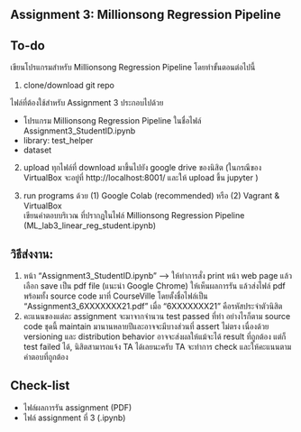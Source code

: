 ## Assignment 3: Millionsong Regression Pipeline

## To-do

เขียนโปรแกรมสำหรับ Millionsong Regression Pipeline โดยทำขั้นตอนต่อไปนี้

1. clone/download git repo<br />

ไฟล์ที่ต้องใช้สำหรับ Assignment 3 ประกอบไปด้วย<br />

- โปรแกรม Millionsong Regression Pipeline ในชื่อไฟล์ Assignment3_StudentID.ipynb<br />
- library: test_helper<br />
- dataset

2. upload ทุกไฟล์ที่ download มาขึ้นไปยัง google drive ของนิสิต (ในกรณีของ VirtualBox จะอยู่ที่ http://localhost:8001/ และให้ upload ขึ้น jupyter )

3. run programs ด้วย (1) Google Colab (recommended) หรือ (2) Vagrant & VirtualBox<br />
   เขียนคำตอบบริเวณ <FILL IN> ที่ปรากฎในไฟล์ Millionsong Regression Pipeline (ML_lab3_linear_reg_student.ipynb)

## วิธีส่งงาน:

1. หน้า “Assignment3_StudentID.ipynb” --> ให้ทำการสั่ง print หน้า web page แล้วเลือก save เป็น pdf file (แนะนำ Google Chrome) ให้เห็นผลการรัน แล้วส่งไฟล์ pdf พร้อมทั้ง source code มาที่ CourseVille โดยตั้งชื่อไฟล์เป็น “Assignment3_6XXXXXXX21.pdf” เมื่อ “6XXXXXXX21” คือรหัสประจำตัวนิสิต
2. คะแนนของแต่ละ assignment จะมาจากจำนวน test passed ที่ทำ อย่างไรก็ตาม source code ชุดนี้ maintain มานานหลายปีและอาจจะมีบางส่วนที่ assert ไม่ตรง เนื่องด้วย versioning และ distribution behavior อาจจะส่งผลให้แม้จะได้ result ที่ถูกต้อง แต่ก็ test failed ได้, นิสิตสามารถแจ้ง TA ได้เลยนะครับ TA จะทำการ check และให้คะแนนตามคำตอบที่ถูกต้อง

## Check-list

- ไฟล์ผลการรัน assignment (PDF)
- ไฟล์ assignment ที่ 3 (.ipynb)
